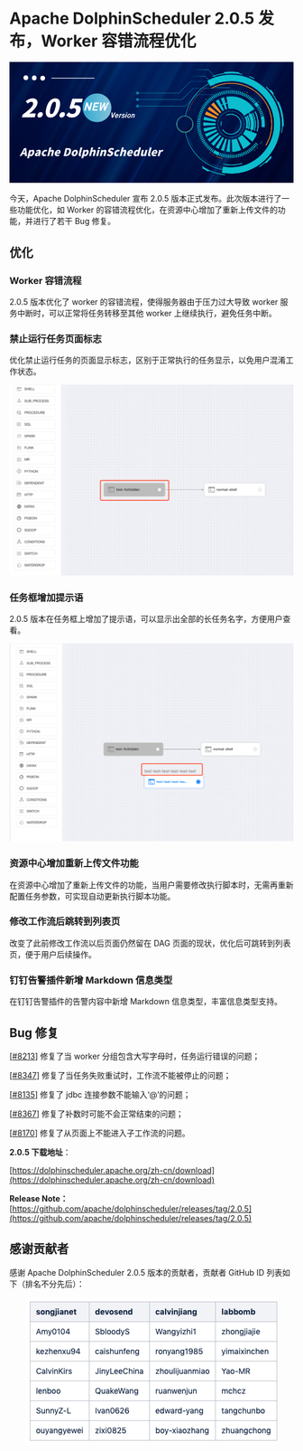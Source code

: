 # Apache DolphinScheduler 2.0.5 发布，Worker 容错流程优化

<div align=center>
<img src="/img/2022-3-7/1.png"/>
</div>

今天，Apache DolphinScheduler 宣布 2.0.5 版本正式发布。此次版本进行了一些功能优化，如 Worker 的容错流程优化，在资源中心增加了重新上传文件的功能，并进行了若干 Bug 修复。

## 优化

### Worker 容错流程

2.0.5 版本优化了 worker 的容错流程，使得服务器由于压力过大导致 worker 服务中断时，可以正常将任务转移至其他 worker 上继续执行，避免任务中断。

### 禁止运行任务页面标志

优化禁止运行任务的页面显示标志，区别于正常执行的任务显示，以免用户混淆工作状态。

<div align=center>

<img src="/img/2022-3-7/2.png"/>

</div>

### 任务框增加提示语

2.0.5 版本在任务框上增加了提示语，可以显示出全部的长任务名字，方便用户查看。

<div align=center>

<img src="/img/2022-3-7/3.png"/>

</div>

### 资源中心增加重新上传文件功能

在资源中心增加了重新上传文件的功能，当用户需要修改执行脚本时，无需再重新配置任务参数，可实现自动更新执行脚本功能。

### 修改工作流后跳转到列表页

改变了此前修改工作流以后页面仍然留在 DAG 页面的现状，优化后可跳转到列表页，便于用户后续操作。

### 钉钉告警插件新增 Markdown 信息类型

在钉钉告警插件的告警内容中新增 Markdown 信息类型，丰富信息类型支持。

## Bug 修复

[[#8213](https://github.com/apache/dolphinscheduler/issues/8213)] 修复了当 worker 分组包含大写字母时，任务运行错误的问题；

[[#8347](https://github.com/apache/dolphinscheduler/pull/8347)] 修复了当任务失败重试时，工作流不能被停止的问题；

[[#8135](https://github.com/apache/dolphinscheduler/issues/8135)] 修复了 jdbc 连接参数不能输入‘@’的问题；

[[#8367](https://github.com/apache/dolphinscheduler/issues/8367)] 修复了补数时可能不会正常结束的问题；

[[#8170](https://github.com/apache/dolphinscheduler/issues/8170)] 修复了从页面上不能进入子工作流的问题。

**2.0.5 下载地址**：

[https://dolphinscheduler.apache.org/zh-cn/download](https://dolphinscheduler.apache.org/zh-cn/download)

**Release Note：**[https://github.com/apache/dolphinscheduler/releases/tag/2.0.5](https://github.com/apache/dolphinscheduler/releases/tag/2.0.5)

## 感谢贡献者

感谢 Apache DolphinScheduler 2.0.5 版本的贡献者，贡献者 GitHub ID 列表如下（排名不分先后）：

<div align=center>

<img src="/img/2022-3-7/4.png"/>

</div>
